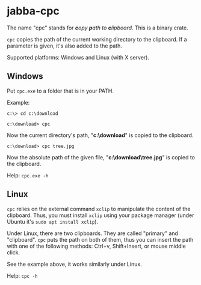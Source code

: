 # jabba-cpc

The name "cpc" stands for _**c**opy **p**ath to **c**lipboard_. This is a binary crate.

`cpc` copies the path of the current working directory to the clipboard.
If a parameter is given, it's also added to the path.

Supported platforms: Windows and Linux (with X server).

## Windows

Put `cpc.exe` to a folder that is in your PATH.

Example:

```
c:\> cd c:\download

c:\download> cpc
```

Now the current directory's path, "**c:\download**" is copied to the clipboard.

```
c:\download> cpc tree.jpg
```

Now the absolute path of the given file, "**c:\download\tree.jpg**" is copied to the clipboard.

Help: `cpc.exe -h`

## Linux

`cpc` relies on the external command `xclip` to manipulate the content of the clipboard.
Thus, you must install `xclip` using your package manager (under Ubuntu it's
`sudo apt install xclip`).

Under Linux, there are two clipboards. They are called "primary" and "clipboard". `cpc`
puts the path on both of them, thus you can insert the path with one of the following
methods: Ctrl+v, Shift+Insert, or mouse middle click.

See the example above, it works similarly under Linux.

Help: `cpc -h`
